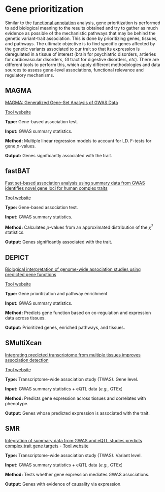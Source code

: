 # Gene prioritization
Similar to the [functional annotation](https://github.com/cdiazmun/metadownGWAS/tree/main/functional-annotation) analysis, gene prioritization is performed to add biological meaning to the results obtained and try to gather as much evidence as possible of the mechanistic pathways that may be behind the genetic variant-trait association. This is done by prioritizing genes, tissues, and pathways. The ultimate objective is to find specific genes affected by the genetic variants associated to our trait so that its expression is deregulated in a tissue of interest (brain for psychiatric disorders, artieries for cardiovascular disorders, GI tract for digestive disorders, *etc*). There are different tools to perform this, which apply different methodologies and data sources to assess gene-level associations, functional relevance and regulatory mechanisms. 

## MAGMA
[MAGMA: Generalized Gene-Set Analysis of  GWAS Data](https://dx.plos.org/10.1371/journal.pcbi.1004219)

[Tool website]()

**Type:** Gene-based association test. 

**Input:** GWAS summary statistics. 

**Method:** Multiple linear regression models to account for LD. F-tests for gene *p*-values. 

**Output:** Genes significantly associated with the trait. 

## fastBAT
[Fast set-based association analysis  using summary data from GWAS  identifies novel gene loci for human  complex traits](https://www.nature.com/articles/srep32894)

[Tool website]()

**Type:** Gene-based association test.

**Input:** GWAS summary statistics. 

**Method:** Calculates *p*-values from an approximated distribution of the $\chi$<sup>2</sup> statistics.

**Output:** Genes significantly associated with the trait. 

## DEPICT
[Biological interpretation of genome-wide  association studies using predicted gene functions](https://www.nature.com/articles/ncomms6890)

[Tool website]()

**Type:** Gene prioritization and pathway enrichment

**Input:** GWAS summary statistics. 

**Method:** Predicts gene function based on co-regulation and expression data across tissues. 

**Output:** Prioritized genes, enriched pathways, and tissues. 

## SMultiXcan
[Integrating predicted transcriptome from  multiple tissues improves association  detection](https://dx.plos.org/10.1371/journal.pgen.1007889)

[Tool website]()

**Type:** Transcriptome-wide association study (TWAS). Gene level. 

**Input:** GWAS summary statistics + eQTL data (*e.g.,* GTEx)

**Method:** Predicts gene expression across tissues and correlates with phenotype. 

**Output:** Genes whose predicted expression is associated with the trait. 

## SMR
[Integration of summary data from GWAS and eQTL studies predicts complex trait gene targets](https://www.nature.com/articles/ng.3538) - [Tool website]()

**Type:** Transcriptome-wide association study (TWAS). Variant level. 

**Input:** GWAS summary statistics + eQTL data (*e.g.,* GTEx)

**Method:** Tests whether gene expression mediates GWAS associations. 

**Output:** Genes with evidence of causality via expression.

